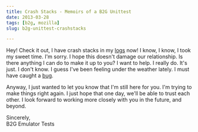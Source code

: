 ```yaml
---
title: Crash Stacks - Memoirs of a B2G Unittest
date: 2013-03-28
tags: [b2g, mozilla]
slug: b2g-unittest-crashstacks

---
```


Hey! Check it out, I have crash stacks in my [logs][1] now!  I know, I know, I took my sweet time.
I'm sorry. I hope this doesn't damage our relationship. Is there anything I can do to make it up to
you? I want to help. I really do. It's just. I don't know. I guess I've been feeling under the
weather lately. I must have caught a [bug][2].

<!--more-->

Anyway, I just wanted to let you know that I'm still here for you. I'm trying to make things right
again. I just hope that one day, we'll be able to trust each other.  I look forward to working more
closely with you in the future, and beyond.

Sincerely,  
B2G Emulator Tests

[1]: https://tbpl.mozilla.org/php/getParsedLog.php?id=21215744&amp;full=1&amp;branch=mozilla-inbound
[2]: https://bugzilla.mozilla.org/show_bug.cgi?id=846091
